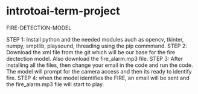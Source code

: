 # introtoai-term-project
FIRE-DETECTION-MODEL

STEP 1: Install python and the needed modules auch as opencv, tkinter, numpy, smptlib, playsound, threading using the pip commmand.
STEP 2: Download the xml file from the git which will be our base for the fire dectection model. Also download the fire_alarm.mp3 file.
STEP 3: After installing all the files, then change your email in the code and run the code. The model will prompt for the camera access and then its ready to identify fire.
STEP 4: when the model identifies the FIRE, an email will be sent and the fire_alarm.mp3 file will start to play.
